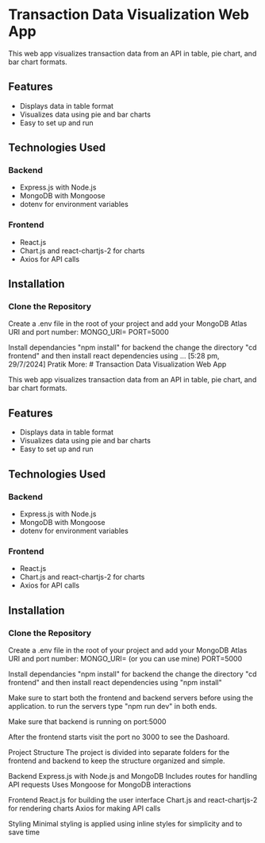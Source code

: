 # Transaction Data Visualization Web App

This web app visualizes transaction data from an API in table, pie chart, and bar chart formats.

## Features

- Displays data in table format
- Visualizes data using pie and bar charts
- Easy to set up and run

## Technologies Used

### Backend

- Express.js with Node.js
- MongoDB with Mongoose
- dotenv for environment variables

### Frontend

- React.js
- Chart.js and react-chartjs-2 for charts
- Axios for API calls

## Installation

### Clone the Repository

Create a .env file in the root of your project and add your MongoDB Atlas URI and port number:
MONGO_URI=<your-mongodb-atlas-uri>
PORT=5000

Install dependancies
"npm install" for backend
the change the directory
"cd frontend" and then install react dependencies using …
[5:28 pm, 29/7/2024] Pratik More: # Transaction Data Visualization Web App

This web app visualizes transaction data from an API in table, pie chart, and bar chart formats.

## Features

- Displays data in table format
- Visualizes data using pie and bar charts
- Easy to set up and run

## Technologies Used

### Backend

- Express.js with Node.js
- MongoDB with Mongoose
- dotenv for environment variables

### Frontend

- React.js
- Chart.js and react-chartjs-2 for charts
- Axios for API calls

## Installation

### Clone the Repository

Create a .env file in the root of your project and add your MongoDB Atlas URI and port number:
MONGO_URI=<your-mongodb-atlas-uri> (or you can use mine)
PORT=5000

Install dependancies
"npm install" for backend
the change the directory
"cd frontend" and then install react dependencies using "npm install"

Make sure to start both the frontend and backend servers before using the application.
to run the servers type "npm run dev" in both ends.

Make sure that backend is running on port:5000

After the frontend starts visit the port no 3000 to see the Dashoard.

Project Structure
The project is divided into separate folders for the frontend and backend to keep the structure organized and simple.

Backend
Express.js with Node.js and MongoDB
Includes routes for handling API requests
Uses Mongoose for MongoDB interactions

Frontend
React.js for building the user interface
Chart.js and react-chartjs-2 for rendering charts
Axios for making API calls

Styling
Minimal styling is applied using inline styles for simplicity and to save time
